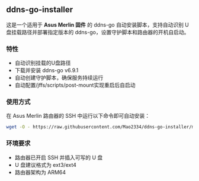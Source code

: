 ## ddns-go-installer

这是一个适用于 **Asus Merlin 固件** 的 ddns-go 自动安装脚本，支持自动识别 U 盘挂载路径并部署指定版本的 ddns-go，设置守护脚本和路由器的开机自启动。

### 特性

- 自动识别挂载的U盘路径
- 下载并安装 ddns-go v6.9.1
- 自动创建守护脚本，确保服务持续运行
- 自动配置/jffs/scripts/post-mount实现重启后自启动

### 使用方式

在 Asus Merlin 路由器的 SSH 中运行以下命令即可自动安装：

```sh
wget -O - https://raw.githubusercontent.com/Mao2334/ddns-go-installer/master/install.sh | sh
```

### 环境要求

- 路由器已开启 SSH 并插入可写的 U 盘
- U 盘建议格式为 ext3/ext4
- 路由器架构为 ARM64
